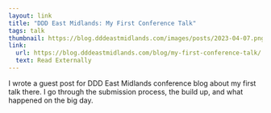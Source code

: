 ```yaml
---
layout: link
title: "DDD East Midlands: My First Conference Talk"
tags: talk 
thumbnail: https://blog.dddeastmidlands.com/images/posts/2023-04-07.png
link:
  url: https://blog.dddeastmidlands.com/blog/my-first-conference-talk/
  text: Read Externally
---
```


I wrote a guest post for DDD East Midlands conference blog about my first talk there. I go through the submission process, the build up, and what happened on the big day.